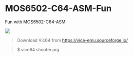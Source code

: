 # MOS6502-C64-ASM-Fun
Fun with MOS6502-C64-ASM

<img src="http://crazedout.com/shooter.png">
<p>

>Download Vic64 from <a href="https://vice-emu.sourceforge.io/">https://vice-emu.sourceforge.io/</a>

>$ vice64 shooter.prg

